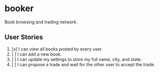 # booker

Book browsing and trading network.

## User Stories
1. [x] I can view all books posted by every user.
1. [ ] I can add a new book.
1. [ ] I can update my settings to store my full name, city, and state.
1. [ ] I can propose a trade and wait for the other user to accept the trade.

